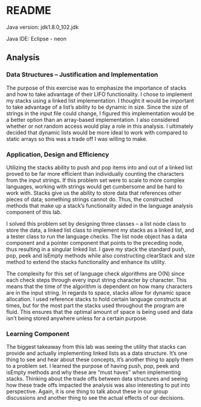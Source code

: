 # README
Java version: jdk1.8.0_102.jdk

Java IDE: Eclipse - neon

## Analysis

### Data Structures – Justification and Implementation
The purpose of this exercise was to emphasize the importance of stacks and how to take advantage of their LIFO functionality. I chose to implement my stacks using a linked list implementation. I thought it would be important to take advantage of a list’s ability to be dynamic in size. Since the size of strings in the input file could change, I figured this implementation would be a better option than an array-based implementation. I also considered whether or not random access would play a role in this analysis. I ultimately decided that dynamic lists would be more ideal to work with compared to static arrays so this was a trade off I was willing to make. 

### Application, Design and Efficiency
Utilizing the stacks ability to push and pop items into and out of a linked list proved to be far more efficient than individually counting the characters from the input strings. If this problem set were to scale to more complex languages, working with strings would get cumbersome and be hard to work with. Stacks give us the ability to store data that references other pieces of data; something strings cannot do. Thus, the constructed methods that make up a stack’s functionality aided in the language analysis component of this lab. 

I solved this problem set by designing three classes – a list node class to store the data, a linked list class to implement my stacks as a linked list, and a tester class to run the language checks. The list node object has a data component and a pointer component that points to the preceding node, thus resulting in a singular linked list. I gave my stack the standard push, pop, peek and isEmpty methods while also constructing clearStack and size method to extend the stacks functionality and enhance its utility. 

The complexity for this set of language check algorithms are O(N) since each check steps through every input string character by character. This means that the time of the algorithm is dependent on how many characters are in the input string. In regards to space, stacks allow for dynamic space allocation. I used reference stacks to hold certain language constructs at times, but for the most part the stacks used throughout the program are fluid. This ensures that the optimal amount of space is being used and data isn’t being stored anywhere unless for a certain purpose.

### Learning Component
The biggest takeaway from this lab was seeing the utility that stacks can provide and actually implementing linked lists as a data structure. It’s one thing to see and hear about these concepts, it’s another thing to apply them to a problem set. I learned the purpose of having push, pop, peek and isEmpty methods and why these are “must haves” when implementing stacks. Thinking about the trade offs between data structures and seeing how these trade offs impacted the analysis was also interesting to put into perspective. Again, it is one thing to talk about these in our group discussions and another thing to see the actual effects of our decisions. 
